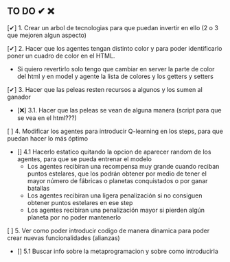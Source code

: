 ## TO DO ✔ ❌

[✔] 1. Crear un arbol de tecnologias para que puedan invertir en ello (2 o 3 que mejoren algun aspecto)

[✔] 2. Hacer que los agentes tengan distinto color y para poder identificarlo poner un cuadro de color en el HTML.
- Si quiero revertirlo solo tengo que cambiar en server la parte de color del html y en model y agente la lista de colores y los getters y setters

[✔] 3. Hacer que las peleas resten recursos a algunos y los sumen al ganador
- [❌] 3.1. Hacer que las peleas se vean de alguna manera (script para que se vea en el html???) 

[ ] 4. Modificar los agentes para introducir Q-learning en los steps, para que puedan hacer lo más óptimo 
- [] 4.1 Hacerlo estatico quitando la opcion de aparecer random de los agentes, para que se pueda entrenar el modelo 
  - Los agentes recibiran una recompensa muy grande cuando reciban puntos estelares, que los podrán obtener por medio de tener el mayor número de fábricas o planetas conquistados o por ganar batallas
  - Los agentes recibiran una ligera penalización si no consiguen obtener puntos estelares en ese step
  - Los agentes recibiran una penalización mayor si pierden algún planeta por no poder mantenerlo 

[ ] 5. Ver como poder introducir codigo de manera dinamica para poder crear nuevas funcionalidades (alianzas)
- [] 5.1 Buscar info sobre la metaprogramacion y sobre como introducirla

